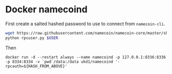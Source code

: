 # Docker namecoind

First create a salted hashed password to use to connect from `namecoin-cli`.

```bash
wget https://raw.githubusercontent.com/namecoin/namecoin-core/master/share/rpcuser/rpcuser.py
python rpcuser.py $USER
```

Then

```
docker run -d --restart always --name namecoind -p 127.0.0.1:8336:8336 -p 8334:8334 -v `pwd`/data:/data ukd1/namecoind '-rpcauth=${HASH_FROM_ABOVE}'
```
